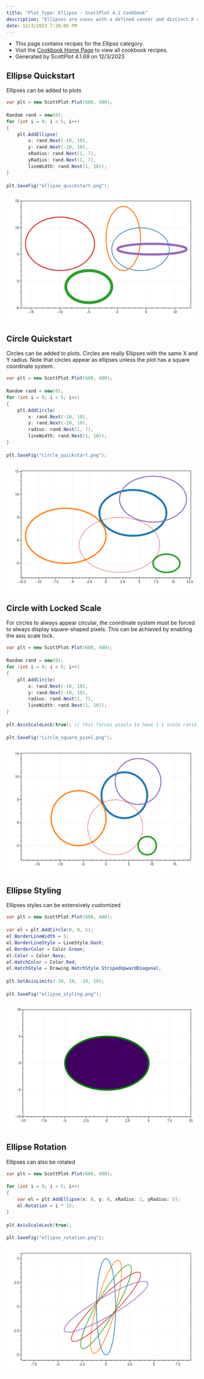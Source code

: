 ```yaml
---
title: "Plot Type: Ellipse - ScottPlot 4.1 Cookbook"
description: "Ellipses are cuves with a defined center and distinct X and Y radii. A circle is an ellipse with an X radius equal to its Y radius."
date: 12/3/2023 7:28:06 PM
---
```


* This page contains recipes for the _Ellipse_ category.
* Visit the [Cookbook Home Page](../../) to view all cookbook recipes.
* Generated by ScottPlot 4.1.69 on 12/3/2023
## Ellipse Quickstart

Ellipses can be added to plots

```cs
var plt = new ScottPlot.Plot(600, 400);

Random rand = new(0);
for (int i = 0; i < 5; i++)
{
    plt.AddEllipse(
        x: rand.Next(-10, 10),
        y: rand.Next(-10, 10),
        xRadius: rand.Next(1, 7),
        yRadius: rand.Next(1, 7),
        lineWidth: rand.Next(1, 10));
}

plt.SaveFig("ellipse_quickstart.png");
```

<img src='../../images/ellipse_quickstart.png' class='d-block mx-auto my-5' />


## Circle Quickstart

Circles can be added to plots. Circles are really Ellipses with the same X and Y radius. Note that circles appear as ellipses unless the plot has a square coordinate system.

```cs
var plt = new ScottPlot.Plot(600, 400);

Random rand = new(0);
for (int i = 0; i < 5; i++)
{
    plt.AddCircle(
        x: rand.Next(-10, 10),
        y: rand.Next(-10, 10),
        radius: rand.Next(1, 7),
        lineWidth: rand.Next(1, 10));
}

plt.SaveFig("circle_quickstart.png");
```

<img src='../../images/circle_quickstart.png' class='d-block mx-auto my-5' />


## Circle with Locked Scale

For circles to always appear circular, the coordinate system must be forced to always display square-shaped pixels. This can be achieved by enabling the axis scale lock.

```cs
var plt = new ScottPlot.Plot(600, 400);

Random rand = new(0);
for (int i = 0; i < 5; i++)
{
    plt.AddCircle(
        x: rand.Next(-10, 10),
        y: rand.Next(-10, 10),
        radius: rand.Next(1, 7),
        lineWidth: rand.Next(1, 10));
}

plt.AxisScaleLock(true); // this forces pixels to have 1:1 scale ratio

plt.SaveFig("circle_square_pixel.png");
```

<img src='../../images/circle_square_pixel.png' class='d-block mx-auto my-5' />


## Ellipse Styling

Ellipses styles can be extensively customized

```cs
var plt = new ScottPlot.Plot(600, 400);

var el = plt.AddCircle(0, 0, 5);
el.BorderLineWidth = 5;
el.BorderLineStyle = LineStyle.Dash;
el.BorderColor = Color.Green;
el.Color = Color.Navy;
el.HatchColor = Color.Red;
el.HatchStyle = Drawing.HatchStyle.StripedUpwardDiagonal;

plt.SetAxisLimits(-10, 10, -10, 10);

plt.SaveFig("ellipse_styling.png");
```

<img src='../../images/ellipse_styling.png' class='d-block mx-auto my-5' />


## Ellipse Rotation

Ellipses can also be rotated

```cs
var plt = new ScottPlot.Plot(600, 400);

for (int i = 0; i < 5; i++)
{
    var el = plt.AddEllipse(x: 0, y: 0, xRadius: 1, yRadius: 5);
    el.Rotation = i * 15;
}

plt.AxisScaleLock(true);

plt.SaveFig("ellipse_rotation.png");
```

<img src='../../images/ellipse_rotation.png' class='d-block mx-auto my-5' />



